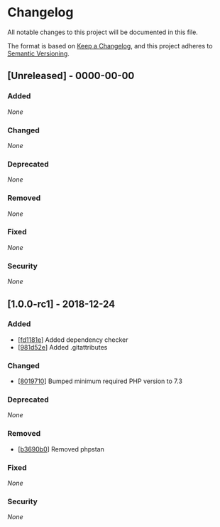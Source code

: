 # Changelog

All notable changes to this project will be documented in this file.

The format is based on [Keep a Changelog](https://keepachangelog.com/en/1.0.0/),
and this project adheres to [Semantic Versioning](https://semver.org/spec/v2.0.0.html).

## [Unreleased] - 0000-00-00

### Added

*None*

### Changed

*None*

### Deprecated

*None*

### Removed

*None*

### Fixed

*None*

### Security

*None*

## [1.0.0-rc1] - 2018-12-24

### Added

- [[fd1181e](https://github.com/HarmonyIO/PHPUnit-Extension/commit/fd1181ec347fcd1629c603b27ed7a71eac760182)] Added dependency checker 
- [[981d52e](https://github.com/HarmonyIO/PHPUnit-Extension/commit/981d52eaf2437e669a62dcce510a8cc52b8d04f1)] Added .gitattributes

### Changed

- [[8019710](https://github.com/HarmonyIO/PHPUnit-Extension/commit/801971008ab68c08d69528bcc34c25631440335b)] Bumped minimum required PHP version to 7.3

### Deprecated

*None*

### Removed

- [[b3690b0](https://github.com/HarmonyIO/PHPUnit-Extension/commit/b3690b0367af58d0776985106702f5bfc2ecc702)] Removed phpstan

### Fixed

*None*

### Security

*None*
